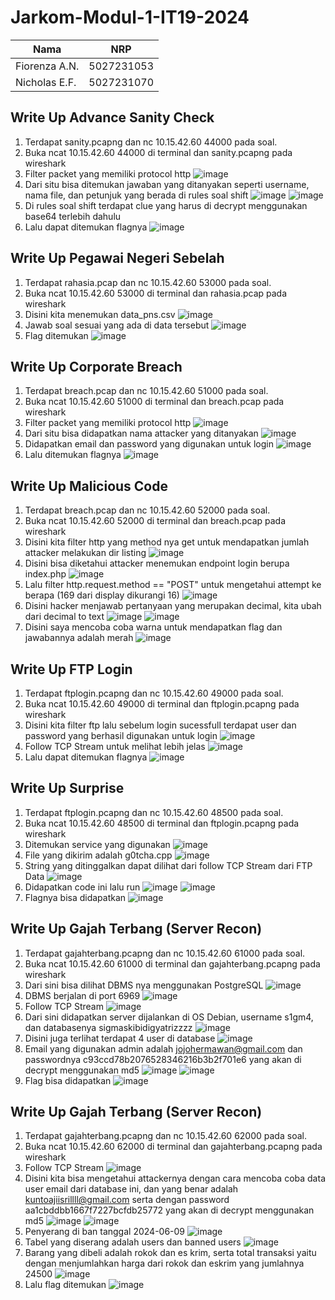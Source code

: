 # Jarkom-Modul-1-IT19-2024

| Nama | NRP | 
|----------|----------|
| Fiorenza A.N. | 5027231053 |
| Nicholas E.F. | 5027231070 |


## Write Up Advance Sanity Check
1. Terdapat sanity.pcapng dan nc 10.15.42.60 44000 pada soal.
2. Buka ncat 10.15.42.60 44000 di terminal dan sanity.pcapng pada wireshark
3. Filter packet yang memiliki protocol http
   ![image](https://github.com/user-attachments/assets/f78eac1f-be31-44fd-b373-4d561ce73c59)
4. Dari situ bisa ditemukan jawaban yang ditanyakan seperti username, nama file, dan petunjuk yang berada di rules soal shift
   ![image](https://github.com/user-attachments/assets/b34ba632-3fda-41ff-800e-996b30dae228)
   ![image](https://github.com/user-attachments/assets/1a088fe9-48df-4cfa-83d4-afeb8efa99f1)
5. Di rules soal shift terdapat clue yang harus di decrypt menggunakan base64 terlebih dahulu
6. Lalu dapat ditemukan flagnya
   ![image](https://github.com/user-attachments/assets/1356d299-9483-4ff5-a2a5-0f1fe5268657)


## Write Up Pegawai Negeri Sebelah
1. Terdapat rahasia.pcap dan nc 10.15.42.60 53000 pada soal.
2. Buka ncat 10.15.42.60 53000 di terminal dan rahasia.pcap pada wireshark
3. Disini kita menemukan data_pns.csv
   ![image](https://github.com/user-attachments/assets/ff329d26-d2ba-474f-88ad-04afa84a8b7b)
4. Jawab soal sesuai yang ada di data tersebut
   ![image](https://github.com/user-attachments/assets/24bf2c5b-309e-47a9-8331-bd521beae2e3)
5. Flag ditemukan
   ![image](https://github.com/user-attachments/assets/5f1018f6-44e1-4e94-aaa2-6e4b0245dae7)


 ## Write Up Corporate Breach
1. Terdapat breach.pcap dan nc 10.15.42.60 51000 pada soal.
2. Buka ncat 10.15.42.60 51000 di terminal dan breach.pcap pada wireshark
3. Filter packet yang memiliki protocol http
   ![image](https://github.com/user-attachments/assets/b66b586f-cd98-482b-94e8-7249b4028b1c)
4. Dari situ bisa didapatkan nama attacker yang ditanyakan
   ![image](https://github.com/user-attachments/assets/68327636-6496-4826-ac77-be9f316a1f44)
5. Didapatkan email dan password yang digunakan untuk login
   ![image](https://github.com/user-attachments/assets/53f79d85-aa55-47e0-ab1e-39d985ddc764)
6. Lalu ditemukan flagnya
   ![image](https://github.com/user-attachments/assets/0c78b378-6380-4c88-9ed2-6dbbf711c981)


## Write Up Malicious Code
1. Terdapat breach.pcap dan nc 10.15.42.60 52000 pada soal.
2. Buka ncat 10.15.42.60 52000 di terminal dan breach.pcap pada wireshark
3. Disini kita filter http yang method nya get untuk mendapatkan jumlah attacker melakukan dir listing
   ![image](https://github.com/user-attachments/assets/7bd6ed0b-9f2d-4fce-9ab6-93c518f14b95)
4. Disini bisa diketahui attacker menemukan endpoint login berupa index.php
   ![image](https://github.com/user-attachments/assets/dddb3a44-2e98-4adb-89a2-8a2775511674)
5. Lalu filter http.request.method == "POST" untuk mengetahui attempt ke berapa (169 dari display dikurangi 16)
   ![image](https://github.com/user-attachments/assets/81b3e09b-2c74-42be-9559-b8f731130f0b)
6. Disini hacker menjawab pertanyaan yang merupakan decimal, kita ubah dari decimal to text
   ![image](https://github.com/user-attachments/assets/f95a3a12-2003-451e-98f3-861fc8135b72)
   ![image](https://github.com/user-attachments/assets/7138a622-1e5d-4039-9fd8-627266fd73b9)
7. Disini saya mencoba coba warna untuk mendapatkan flag dan jawabannya adalah merah
   ![image](https://github.com/user-attachments/assets/59a2085f-d716-4320-9d13-b4e98a7be4c0)


## Write Up FTP Login
1. Terdapat ftplogin.pcapng dan nc 10.15.42.60 49000 pada soal.
2. Buka ncat 10.15.42.60 49000 di terminal dan ftplogin.pcapng pada wireshark
3. Disini kita filter ftp lalu sebelum login sucessfull terdapat user dan password yang berhasil digunakan untuk login
   ![image](https://github.com/user-attachments/assets/8f4ada23-4e1f-4d2d-945a-a208c4b1e996)
4. Follow TCP Stream untuk melihat lebih jelas
   ![image](https://github.com/user-attachments/assets/66ca4877-5908-456e-b994-04382e3d7405)
6. Lalu dapat ditemukan flagnya
   ![image](https://github.com/user-attachments/assets/d64d1c0f-7c14-47a3-96c8-0c3927d6adae)


## Write Up Surprise
1. Terdapat ftplogin.pcapng dan nc 10.15.42.60 48500 pada soal.
2. Buka ncat 10.15.42.60 48500 di terminal dan ftplogin.pcapng pada wireshark
3. Ditemukan service yang digunakan
   ![image](https://github.com/user-attachments/assets/df45d86f-91ab-49c7-a2bf-2790511b73a2)
4. File yang dikirim adalah g0tcha.cpp
   ![image](https://github.com/user-attachments/assets/0945a126-e4d3-4715-8869-25835a036246)
5. String yang ditinggalkan dapat dilihat dari follow TCP Stream dari FTP Data
   ![image](https://github.com/user-attachments/assets/ebe9b920-6644-4432-bdb8-f799e64cbedd)
6. Didapatkan code ini lalu run
   ![image](https://github.com/user-attachments/assets/91f92b73-3452-48d1-ae69-f84d86e6e3a4)
   ![image](https://github.com/user-attachments/assets/1b1238a9-fc60-47c1-8ee0-bd731a224cdf)
7. Flagnya bisa didapatkan
   ![image](https://github.com/user-attachments/assets/62674f02-9c93-4313-adf3-2ac7e4d8428c)


## Write Up Gajah Terbang (Server Recon)
1. Terdapat gajahterbang.pcapng dan nc 10.15.42.60 61000 pada soal.
2. Buka ncat 10.15.42.60 61000 di terminal dan gajahterbang.pcapng pada wireshark
3. Dari sini bisa dilihat DBMS nya menggunakan PostgreSQL
   ![image](https://github.com/user-attachments/assets/7049c772-e0ee-408d-98af-fd6e640dfe57)
4. DBMS berjalan di port 6969
   ![image](https://github.com/user-attachments/assets/5571de82-9df9-4173-8e00-830a0031e399)
5. Follow TCP Stream
   ![image](https://github.com/user-attachments/assets/e2779acd-b89e-4a55-b4f6-d434851ac3f1)
6. Dari sini didapatkan server dijalankan di OS Debian, username s1gm4, dan databasenya sigmaskibidigyatrizzzz
   ![image](https://github.com/user-attachments/assets/8d9bc6eb-3c6e-434d-be2b-bbd87991a58a)
7. Disini juga terlihat terdapat 4 user di database
   ![image](https://github.com/user-attachments/assets/1b9860b7-a00d-44bf-98ed-fdbfe451c609)
8. Email yang digunakan admin adalah jojohermawan@gmail.com dan passwordnya c93ccd78b2076528346216b3b2f701e6 yang akan di decrypt menggunakan md5 
   ![image](https://github.com/user-attachments/assets/24c148ee-2948-4c66-b2c4-80ef0206b0af)
   ![image](https://github.com/user-attachments/assets/7859cad7-3b92-47cb-9fa2-18b1c482c0a6)
9. Flag bisa didapatkan
   ![image](https://github.com/user-attachments/assets/e1522f8e-a80e-47e6-a1d8-131c2d7db65a)


## Write Up Gajah Terbang (Server Recon)
1. Terdapat gajahterbang.pcapng dan nc 10.15.42.60 62000 pada soal.
2. Buka ncat 10.15.42.60 62000 di terminal dan gajahterbang.pcapng pada wireshark
3. Follow TCP Stream
   ![image](https://github.com/user-attachments/assets/e2779acd-b89e-4a55-b4f6-d434851ac3f1)
4. Disini kita bisa mengetahui attackernya dengan cara mencoba coba data user email dari database ini, dan yang benar adalah kuntoajiisrillll@gmail.com serta dengan password aa1cbddbb1667f7227bcfdb25772 yang akan di decrypt menggunakan md5
   ![image](https://github.com/user-attachments/assets/55c43a03-5718-4e3a-894e-d5464d6acb82)
   ![image](https://github.com/user-attachments/assets/6368be31-11f8-40c9-a11b-507437f1010c)
5. Penyerang di ban tanggal 2024-06-09
   ![image](https://github.com/user-attachments/assets/0e8b7d80-12b1-4a6a-a7c9-1bedde391837)
6. Tabel yang diserang adalah users dan banned users
   ![image](https://github.com/user-attachments/assets/9e280c09-0406-46ba-99d7-1f6e60ef5cc0)
7. Barang yang dibeli adalah rokok dan es krim, serta total transaksi yaitu dengan menjumlahkan harga dari rokok dan eskrim yang jumlahnya 24500
   ![image](https://github.com/user-attachments/assets/855384f7-566e-4a34-abd5-4d303c079fb8)
8. Lalu flag ditemukan
   ![image](https://github.com/user-attachments/assets/a2dd76dd-9efd-4e6c-b752-26f08d39598e)


   
